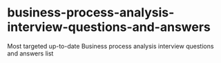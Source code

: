 # business-process-analysis-interview-questions-and-answers
Most targeted up-to-date Business process analysis interview questions and answers list
